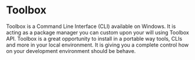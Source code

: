 # Toolbox

Toolbox is a Command Line Interface (CLI) available on Windows. It is acting as a package manager you can custom upon your will using Toolbox API. Toolbox is a great opportunity to install in a portable way tools, CLIs and more in your local environment. It is giving you a complete control how on your development environment should be behave.
